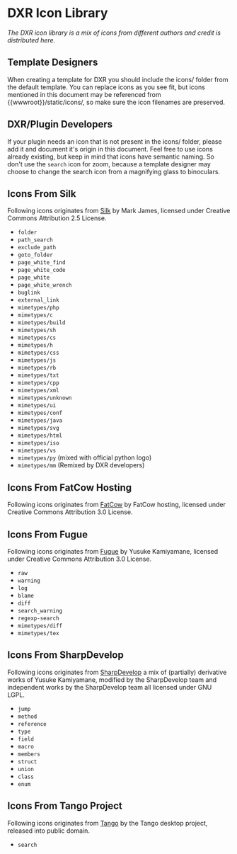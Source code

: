 DXR Icon Library
================
_The DXR icon library is a mix of icons from different authors and credit is distributed here._


Template Designers
------------------
When creating a template for DXR you should include the icons/ folder from the
default template. You can replace icons as you see fit, but icons mentioned in
this document may be referenced from {{wwwroot}}/static/icons/, so make sure
the icon filenames are preserved.


DXR/Plugin Developers
---------------------
If your plugin needs an icon that is not present in the icons/ folder,
please add it and document it's origin in this document.
Feel free to use icons already existing, but keep in mind that icons have
semantic naming. So don't use the `search` icon for zoom, because a template
designer may choose to change the search icon from a magnifying glass to
binoculars.


Icons From Silk
---------------------------------
Following icons originates from [Silk](http://www.famfamfam.com/lab/icons/silk/) 
by Mark James, licensed under Creative Commons Attribution 2.5 License.

 - `folder`
 - `path_search`
 - `exclude_path`
 - `goto_folder`
 - `page_white_find`
 - `page_white_code`
 - `page_white`
 - `page_white_wrench`
 - `buglink`
 - `external_link`
 - `mimetypes/php`
 - `mimetypes/c`
 - `mimetypes/build`
 - `mimetypes/sh`
 - `mimetypes/cs`
 - `mimetypes/h`
 - `mimetypes/css`
 - `mimetypes/js`
 - `mimetypes/rb`
 - `mimetypes/txt`
 - `mimetypes/cpp`
 - `mimetypes/xml`
 - `mimetypes/unknown`
 - `mimetypes/ui`
 - `mimetypes/conf`
 - `mimetypes/java`
 - `mimetypes/svg`
 - `mimetypes/html`
 - `mimetypes/iso`
 - `mimetypes/vs`
 - `mimetypes/py` (mixed with official python logo)
 - `mimetypes/mm` (Remixed by DXR developers)

Icons From FatCow Hosting
-------------------------
Following icons originates from [FatCow](http://www.fatcow.com/free-icons)
by FatCow hosting, licensed under Creative Commons Attribution 3.0 License.


Icons From Fugue
----------------
Following icons originates from [Fugue](http://p.yusukekamiyamane.com/)
by Yusuke Kamiyamane, licensed under Creative Commons Attribution 3.0 License.

 - `raw`
 - `warning`
 - `log`
 - `blame`
 - `diff`
 - `search_warning`
 - `regexp-search`
 - `mimetypes/diff`
 - `mimetypes/tex`


Icons From SharpDevelop
-----------------------
Following icons originates from 
[SharpDevelop](http://www.icsharpcode.net/OpenSource/SD/) a mix of (partially)
derivative works of Yusuke Kamiyamane, modified by the SharpDevelop team and
independent works by the SharpDevelop team all licensed under GNU LGPL.

 - `jump`
 - `method`
 - `reference`
 - `type`
 - `field`
 - `macro`
 - `members`
 - `struct`
 - `union`
 - `class`
 - `enum`


Icons From Tango Project
------------------------
Following icons originates from [Tango](http://tango.freedesktop.org/) by the
Tango desktop project, released into public domain.

 - `search`



